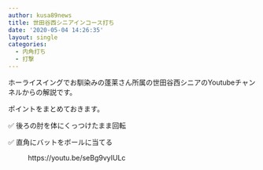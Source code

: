 ```yaml
---
author: kusa89news
title: 世田谷西シニアインコース打ち
date: '2020-05-04 14:26:35'
layout: single
categories:
  - 内角打ち
  - 打撃
---
```


ホーライスイングでお馴染みの蓬莱さん所属の世田谷西シニアのYoutubeチャンネルからの解説です。

ポイントをまとめておきます。

✅ 後ろの肘を体にくっつけたまま回転

✅ 直角にバットをボールに当てる

<figure class="wp-block-embed-youtube wp-block-embed is-type-video is-provider-youtube wp-embed-aspect-16-9 wp-has-aspect-ratio">

<div class="wp-block-embed__wrapper">https://youtu.be/seBg9vyIULc</div>

</figure>